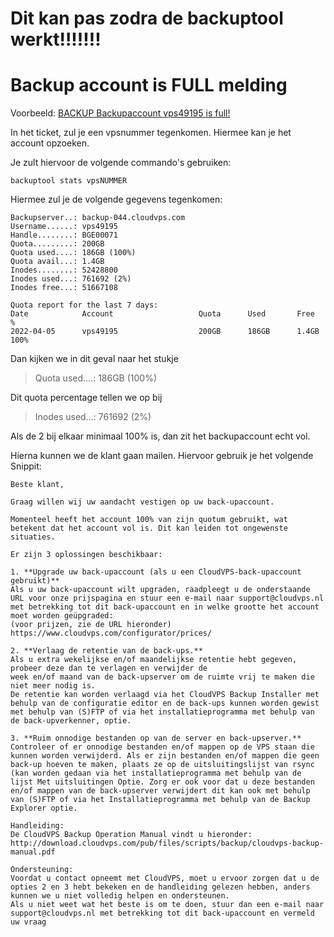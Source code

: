 <h1> Dit kan pas zodra de backuptool werkt!!!!!!! </h1>

<h1> Backup account is FULL melding </h1>

Voorbeeld: [BACKUP Backupaccount vps49195 is full!](https://cerberus.office.xl-is.net/index.php/profiles/ticket/YHS-46535-822/conversation)

In het ticket, zul je een vpsnummer tegenkomen. Hiermee kan je het account opzoeken.

Je zult hiervoor de volgende commando's gebruiken:

```
backuptool stats vpsNUMMER
```

Hiermee zul je de volgende gegevens tegenkomen:

~~~
Backupserver..: backup-044.cloudvps.com
Username......: vps49195
Handle........: BGE00071
Quota.........: 200GB
Quota used....: 186GB (100%)
Quota avail...: 1.4GB
Inodes........: 52428800
Inodes used...: 761692 (2%)
Inodes free...: 51667108

Quota report for the last 7 days:
Date            Account                   Quota      Used       Free       %    
2022-04-05      vps49195                  200GB      186GB      1.4GB      100% 
~~~

Dan kijken we in dit geval naar het stukje 

> Quota used....: 186GB (100%)

Dit quota percentage tellen we op bij

> Inodes used...: 761692 (2%)

Als de 2 bij elkaar minimaal 100% is, dan zit het backupaccount echt vol.

Hierna kunnen we de klant gaan mailen. Hiervoor gebruik je het volgende Snippit:
~~~
Beste klant,

Graag willen wij uw aandacht vestigen op uw back-upaccount.

Momenteel heeft het account 100% van zijn quotum gebruikt, wat betekent dat het account vol is. Dit kan leiden tot ongewenste situaties.

Er zijn 3 oplossingen beschikbaar:

1. **Upgrade uw back-upaccount (als u een CloudVPS-back-upaccount gebruikt)**
Als u uw back-upaccount wilt upgraden, raadpleegt u de onderstaande URL voor onze prijspagina en stuur een e-mail naar support@cloudvps.nl met betrekking tot dit back-upaccount en in welke grootte het account moet worden geüpgraded:
(voor prijzen, zie de URL hieronder)
https://www.cloudvps.com/configurator/prices/

2. **Verlaag de retentie van de back-ups.**
Als u extra wekelijkse en/of maandelijkse retentie hebt gegeven, probeer deze dan te verlagen en verwijder de
week en/of maand van de back-upserver om de ruimte vrij te maken die niet meer nodig is.
De retentie kan worden verlaagd via het CloudVPS Backup Installer met behulp van de configuratie editor en de back-ups kunnen worden gewist met behulp van (S)FTP of via het installatieprogramma met behulp van de back-upverkenner, optie.

3. **Ruim onnodige bestanden op van de server en back-upserver.**
Controleer of er onnodige bestanden en/of mappen op de VPS staan die kunnen worden verwijderd. Als er zijn bestanden en/of mappen die geen back-up hoeven te maken, plaats ze op de uitsluitingslijst van rsync (kan worden gedaan via het installatieprogramma met behulp van de lijst Met uitsluitingen Optie. Zorg er ook voor dat u deze bestanden en/of mappen van de back-upserver verwijdert dit kan ook met behulp van (S)FTP of via het Installatieprogramma met behulp van de Backup Explorer optie.

Handleiding:
De CloudVPS Backup Operation Manual vindt u hieronder:
http://download.cloudvps.com/pub/files/scripts/backup/cloudvps-backup-manual.pdf

Ondersteuning:
Voordat u contact opneemt met CloudVPS, moet u ervoor zorgen dat u de opties 2 en 3 hebt bekeken en de handleiding gelezen hebben, anders kunnen we u niet volledig helpen en ondersteunen.
Als u niet weet wat het beste is om te doen, stuur dan een e-mail naar support@cloudvps.nl met betrekking tot dit back-upaccount en vermeld uw vraag
~~~

